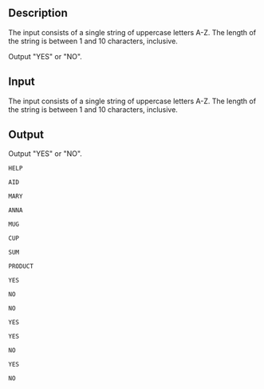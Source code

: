 ## Description

<div><div class="input-specification"><p>The input consists of a single string of uppercase letters A-Z. The length of the string is between 1 and 10 characters, inclusive.</p></div><div class="output-specification"><p>Output "<span class="tex-font-style-tt">YES</span>" or "<span class="tex-font-style-tt">NO</span>".</p></div></div><p>  </p>

## Input

<p>The input consists of a single string of uppercase letters A-Z. The length of the string is between 1 and 10 characters, inclusive.</p>

## Output

<p>Output "<span class="tex-font-style-tt">YES</span>" or "<span class="tex-font-style-tt">NO</span>".</p>





```input1
HELP
```




```input2
AID
```




```input3
MARY
```




```input4
ANNA
```




```input5
MUG
```




```input6
CUP
```




```input7
SUM
```




```input8
PRODUCT
```




```output1
YES
```




```output2
NO
```




```output3
NO
```




```output4
YES
```




```output5
YES
```




```output6
NO
```




```output7
YES
```




```output8
NO
```


